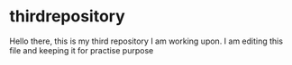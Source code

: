 # thirdrepository
Hello there, this is my third repository I am working upon.
I am editing this file and keeping it for practise purpose
